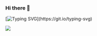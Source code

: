 ### Hi there 👋

[![Typing SVG](https://readme-typing-svg.demolab.com?font=Fira+Code&pause=1000&width=435&lines=coding...)](https://git.io/typing-svg)

<!-- programming tool icon 编程工具图标 -->
<img src="https://skillicons.dev/icons?i=python,flask,django,docker,kubernetes,jenkins,vue,js,selenium,linux,nginx,mysql,redis,mongodb" /><br>
  
<!--
**SWQJueLian/SWQJueLian** is a ✨ _special_ ✨ repository because its `README.md` (this file) appears on your GitHub profile.

Here are some ideas to get you started:

- 🔭 I’m currently working on ...
- 🌱 I’m currently learning ...
- 👯 I’m looking to collaborate on ...
- 🤔 I’m looking for help with ...
- 💬 Ask me about ...
- 📫 How to reach me: ...
- 😄 Pronouns: ...
- ⚡ Fun fact: ...
-->
